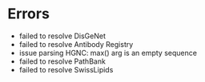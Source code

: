 # Errors

- failed to resolve DisGeNet
- failed to resolve Antibody Registry
- issue parsing HGNC: max() arg is an empty sequence
- failed to resolve PathBank
- failed to resolve SwissLipids